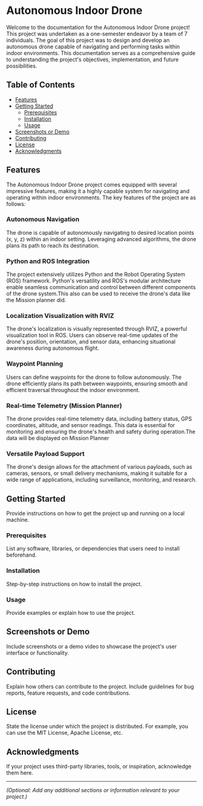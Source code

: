 # Autonomous Indoor Drone 
Welcome to the documentation for the Autonomous Indoor Drone project! This project was undertaken as a one-semester endeavor by a team of 7 individuals. The goal of this project was to design and develop an autonomous drone capable of navigating and performing tasks within indoor environments. This documentation serves as a comprehensive guide to understanding the project's objectives, implementation, and future possibilities.

## Table of Contents

- [Features](#features)
- [Getting Started](#getting-started)
  - [Prerequisites](#prerequisites)
  - [Installation](#installation)
  - [Usage](#usage)
- [Screenshots or Demo](#screenshots-or-demo)
- [Contributing](#contributing)
- [License](#license)
- [Acknowledgments](#acknowledgments)

## Features
The Autonomous Indoor Drone project comes equipped with several impressive features, making it a highly capable system for navigating and operating within indoor environments. The key features of the project are as follows:

### Autonomous Navigation 
The drone is capable of autonomously navigating to desired location points (x, y, z) within an indoor setting. Leveraging advanced algorithms, the drone plans its path to reach its destination.

### Python and ROS Integration
The project extensively utilizes Python and the Robot Operating System (ROS) framework. Python's versatility and ROS's modular architecture enable seamless communication and control between different components of the drone system.This also can be used to receive the drone's data like the Mission planner did.

### Localization Visualization with RVIZ
The drone's localization is visually represented through RVIZ, a powerful visualization tool in ROS. Users can observe real-time updates of the drone's position, orientation, and sensor data, enhancing situational awareness during autonomous flight.

### Waypoint Planning
Users can define waypoints for the drone to follow autonomously. The drone efficiently plans its path between waypoints, ensuring smooth and efficient traversal throughout the indoor environment.

### Real-time Telemetry (Mission Planner)
The drone provides real-time telemetry data, including battery status, GPS coordinates, altitude, and sensor readings. This data is essential for monitoring and ensuring the drone's health and safety during operation.The data will be displayed on Mission Planner

### Versatile Payload Support
The drone's design allows for the attachment of various payloads, such as cameras, sensors, or small delivery mechanisms, making it suitable for a wide range of applications, including surveillance, monitoring, and research.


## Getting Started

Provide instructions on how to get the project up and running on a local machine.

### Prerequisites

List any software, libraries, or dependencies that users need to install beforehand.

### Installation

Step-by-step instructions on how to install the project.

### Usage

Provide examples or explain how to use the project.

## Screenshots or Demo

Include screenshots or a demo video to showcase the project's user interface or functionality.

## Contributing

Explain how others can contribute to the project. Include guidelines for bug reports, feature requests, and code contributions.

## License

State the license under which the project is distributed. For example, you can use the MIT License, Apache License, etc.

## Acknowledgments

If your project uses third-party libraries, tools, or inspiration, acknowledge them here.

---
*(Optional: Add any additional sections or information relevant to your project.)*
